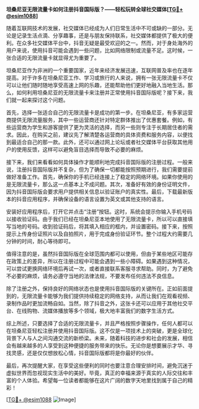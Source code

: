 **坦桑尼亚无限流量卡如何注册抖音国际版？——轻松玩转全球社交媒体[[TG💪+ @esim1088](https://t.me/s/esim1088)]**

随着互联网技术的发展，社交媒体已经成为人们日常生活中不可或缺的一部分。无论是记录生活点滴、分享趣事，还是与朋友保持联系，社交媒体都提供了极大的便利。在众多社交媒体平台中，抖音无疑是最受欢迎的之一。然而，对于身处海外的用户来说，使用抖音可能会遇到一些问题，比如网络限制或流量不足。这时候，一张合适的无限流量卡就显得尤为重要了。

坦桑尼亚作为非洲的一个重要国家，近年来经济发展迅速，互联网普及率也在逐年提高。对于许多在坦桑尼亚工作、学习或旅行的人来说，拥有一张无限流量卡不仅可以让他们随时随地享受高速上网的乐趣，还能帮助他们更好地融入当地生活。那么，如何利用坦桑尼亚的无限流量卡来注册并正常使用抖音国际版呢？接下来，我们就一起来探讨这个问题。

首先，选择一张适合自己的无限流量卡是成功的第一步。在坦桑尼亚，有多家运营商提供无限流量服务，其中一些运营商还针对特定群体推出了优惠套餐。例如，有些运营商为学生和游客提供了更为灵活的选择，而另一些则专注于长期居住者的需求。因此，在购买之前，建议先了解清楚各运营商的具体资费和服务内容，以便找到最适合自己的那一款。此外，还可以通过网上论坛或者社交媒体平台获取其他用户的使用反馈，这样可以避免盲目选择而导致不必要的麻烦。

接下来，我们来看看如何具体操作才能顺利地完成抖音国际版的注册过程。一般来说，注册抖音国际版并不复杂，但为了确保一切都能按照预期进行，我们需要提前做好准备工作。首先，确保你的手机已经连接上了稳定的网络环境。如果你使用的是无限流量卡，那么这一点基本上不成问题。其次，准备好有效的身份证明文件，因为抖音国际版会要求用户提供相关信息以验证账户的真实性。最后，下载最新版本的抖音应用程序，并确保设备的语言设置为英文或其他支持的语言。

安装好应用程序后，打开它并点击“注册”按钮。这时，系统会提示你输入手机号码以接收验证码。由于我们已经在坦桑尼亚本地使用了无限流量卡，所以可以直接填写当地的号码。收到验证码后，将其填入相应的框内，并设置密码。接下来，按照提示上传身份证照片以及自拍照片，用于完成身份验证环节。整个过程大约需要几分钟的时间，耐心等待即可。

值得注意的是，虽然抖音国际版在全球范围内都可以使用，但由于某些地区可能存在政策上的差异，所以在注册过程中可能会遇到一些小障碍。如果遇到这种情况，可以尝试更换网络环境后再试一次，或者直接联系客服寻求帮助。同时，为了避免不必要的麻烦，请务必遵守当地的法律法规，不要发布任何违法不良信息。

除了注册之外，保持良好的网络状态也是使用抖音国际版的关键所在。正如前面提到的，无限流量卡能够为我们提供持续稳定的网络支持，从而让我们在观看视频、录制作品时更加流畅自如。当然，除了抖音之外，这张卡还可以应用于其他社交平台、在线购物、流媒体播放等多个领域，极大地丰富我们的数字生活方式。

综上所述，只要选择了合适的无限流量卡，并且严格按照步骤操作，任何人都可以在坦桑尼亚轻松注册并使用抖音国际版。这不仅是一项技术上的突破，更是全球化背景下人与人之间沟通交流的新桥梁。未来，随着科技的进步和社会的发展，相信会有越来越多的人享受到这种便捷的服务带来的快乐。无论你是想要展示才华、寻找灵感，还是仅仅想放松心情，抖音国际版都将是你最好的伙伴。

最后，再次提醒大家，在享受这些便利的同时也要注意合理安排时间，避免沉迷于虚拟世界而忽视现实生活中的美好。毕竟，真正的幸福来源于真实的人际交往和丰富的个人体验。希望每一位读者都能够在这片广阔的数字天地里找到属于自己的精彩！

[[TG💪+ @esim1088](https://t.me/s/esim1088) ![Image](https://i.postimg.cc/4NQfJmqS/Snipaste-2025-05-13-00-14-12.png)]